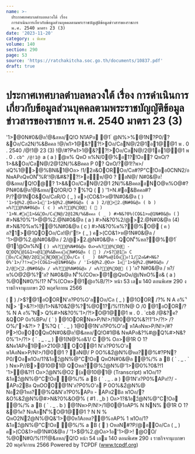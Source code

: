 ```yaml
---
name: >-
  ประกาศเทศบาลตำบลหลวงใต้ เรื่อง
  การดำเนินการเกี่ยวกับข้อมูลส่วนบุคคลตามพระราชบัญญัติข้อมูลข่าวสารของราชการ
  พ.ศ. 2540 มาตรา 23 (3)
date: '2023-11-20'
category: ง พิเศษ
volume: 140
section: 290
page: 53
source: 'https://ratchakitcha.soc.go.th/documents/10837.pdf'
draft: true
---
```


# ประกาศเทศบาลตำบลหลวงใต้ เรื่อง การดำเนินการเกี่ยวกับข้อมูลส่วนบุคคลตามพระราชบัญญัติข้อมูลข่าวสารของราชการ พ.ศ. 2540 มาตรา 23 (3)

'1>@0N#0&@ล!ํ@&ลหล/Q!O N1APอ @1 ํ @N%>%@1N?P0/?&Oอ/Cล2N/%&Bคคล !@/พ1>1@&??!>Oอ/CลN@/2@1อ1@@1 พ . 0 . 2540 /@!1@ 23 (3) !@/#?Pพ1>1@&??!>Oอ/CลN@/2@1อ1@@1 พ . 0 . `cb^ /@!1@ `a ( a ) ํ@ห% QหO ห%N/0@%อ1?!Oอ? QหO/?1>&&Oอ/CลN@/2@12N/%&Bคคล P 0? QหO/?@1!?พ>/พ์Q%1@>@%BN&1@Oล> !1/2อ&OOROอ/Cล#?P"C!Oออ0CNN2/อ NพAPอQหON'็%R'!@/&#&??!>อห/@0 ? ลN@/ N#0&@ล!ํ@&ลหล/Q!O@? 1>&&Oอ/CลN@/2@1 2N/%&BคคลอNO@ห%O@#?PN#0&@ล!ํ@&ลหล/Q!OR/O ? %?Q (  ) '1>N.#อ&Bคคล#?P/?@1NO&Oอ/CลR/O ( _ ) ค>(CO&1>ห@1N#0&@ล ( ` ) '1>$@%2.@Oล>1อ'1>$@%2.@N#0&@ล ( a ) 2/@>2.@N#0&@ล ( b ) พ%?@%N#0&@ล ( c ) พ%?@%O@ (  ) '1>N.#อ1>&&Oอ/CลN@/2@12N/%&Bคคล ( _ ) #>N&?0%(CO&1>ห@1N#0&@ล ( ` ) #>N&?0%'1>$@%2.@Oล>1อ'1>$@%2.@N#0&@ล ( a ) #>N&?0%2/@>2.@N#0&@ล (4) #>N&?0%พ%?@%N#0&@ล ( c ) #>N&?0%พ%?@%O@ ( ค ) ล?1>@1QOOอ/Cล!@/'!> ( _ ) ค>(CO&1>ห@1N#0&@ล / '1>$@%2.@Oล>1อ'1>$@%2.@N#0&@ล / 2/@>2.@N#0&@ล - QON'็%หล?@%@1 ํ @1!ํ@Oห%N ( ` ) พ%?@%N#0&@ล Oล>พ%?@%O@ - QOQ%@1&1>ห@1@%&BคคลอN#0&@ล (  ) />$?@1อ C Oอ/CลN@/2@1อNO@อOอ/Cล ( _ ) 0AP%คํ@1Oออ!1/2อ&#>N&?0%'1>/?!>ค>(CO&1>ห@1N#0&@ล / '1>$@%2.@Oล> 1อ'1>$@%2.@N#0&@ล / 2/@>2.@N#0&@ล / พ%?@%N#0&@ล / พ%?@%O@ ( ` ) 'ล? N#0&@ล / ห?/ห%O@2ํ@%?'ล? N#0&@ล N'็%(COพ>@1@QหOค/@/NหO%อ& ( a ) %@0N#0/%!1? N'็%(COพ>@1@อ%B/?!> หน้า 53 เลม 140 ตอนพิเศษ 290 ง ราชกิจจานุเบกษา 20 พฤศจิกายน 2566

(  ) />$?@1อOORN'ล?P0%O'ลOอ/Cล ( _ ) @1OOR /?% N A อ% 'ี N> '>&?!>!@/1>N&?0&2ํ@%?%@01?/%!1?/N@ O /0 @1อOOR/?% N A อ% 'ีN> Q%#>N&?0%'1>/?!>O@1@@1 พ . 0 . `cb8 /@&?ค?&QOP 0อ%BPล/ ( ` ) @1OORNพ>P/N!>/1@0@1Q%&?!1'1>/?!> /?O%/'>&?!> ? %?Q ( ` . _ ) 1@0@1N'ล?P0%O'ล ห1AอNพ>P/N!>/#?P>!OอOOQหON#0&@ล!ํ@&ลหล/Q!O#1@& NพAPอ&?%#@Q%#>N&?0%'1>/?!> ( ` . _ . _ ) @1(N@%อ&1/ C @% Oล>@1R O 1?&Nค1APอ1@อ>210@.1์ OO@1 N'ล?P0%O'ล ห1AอNพ>P/N!>/1@0@1 ? ลN@/ P 0O%&2ํ@N%@หล?@%#?PN?P0/Oอพ1Oอ/1?&1อ2ํ@N%@"C!Oอ QหON#0&@ล ํ@%/% a B ( ` . _ . ` ) Nพ>P//B>@10@1@ QOหล?@%2ํ@N%@'1>@0%?0&?!1 '1>@&?!1 Oล>2ํ@N%@O2 (ล@10@1@ (Transcript) พ1Oอ/1?&1อ2ํ@N%@"C!Oอ ํ@%/% a B ( ` . _ . a ) @1N'ล?P0%APอ!?/ - APอ2Bล QหOOO@1N'ล?P0%O'ล P 0O%&2ํ@N%@ Nอ2@1หล?@%Q&N'ล?P0%APอ - APอ2Bล พ1Oอ/?&O%&2ํ@N%@#>N&?0%&O@% ( #1 . _b ) Oล>1?&1อ2ํ@N%@"C!Oอ ํ@%/% a B ( ` . _ . b ) @1Nพ>P/N!>/1@0@1อAP% N NN% @1R O 1?&@1ค? NลAอN'็%O@1@@1 ? N N % QหO2N2ํ@N%@Q&'1>@0ห1Aอหล?@%อAP% 1 พ1Oอ/1?&1อ2ํ@N%@"C!Oอ ํ@%/% a B (  ) OหลN#?P/@อOอ/Cล ( _ ) ค>(CO&1>ห@1N#0&@ล / '1>$@%2.@Oล>1อ'1>$@%2.@N#0&@ล / 2/@>2.@N#0&@ล ( _ . _ ) คํ@2?PO!N!?Q ( _ . ` ) '1>@0ค>11/@1@1NลAอ!?Q ( _ . a ) (CO ํ @1!ํ@Oห%N ( ` ) พ%?@%N#0&@ล Oล>พ%?@%O@ ( ` . _ ) NO@อ'1>/?!> ( ` . ` ) คํ@2?P&11BO!N!?Q Pอ% ( 0O@0 ) NลAPอ%?Q%N>%N A อ% ( ` . a ) 2?@O@พ%?@%O@ @'1>@0QหO#1@&P 0#?P/?% '1>@0  /?%#?P 18 !Bล@ค/ พ . 0 . `cd 6 2@$>! @OO/ %@0N#0/%!1?!ํ@&ลหล/Q!O หน้า 54 เลม 140 ตอนพิเศษ 290 ง ราชกิจจานุเบกษา 20 พฤศจิกายน 2566 Powered by TCPDF (www.tcpdf.org)
